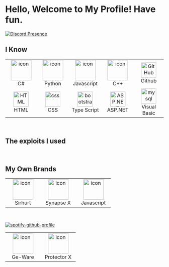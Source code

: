 # Hello, Welcome to My Profile! Have fun.


[![Discord Presence](https://lanyard.cnrad.dev/api/1018386909195669574)](https://discord.com/users/1028617202879967302)

## I Know

<table>
  <tr>
    <td align="center" width="96">
        <img src="https://techstack-generator.vercel.app/csharp-icon.svg" alt="icon" width="65" height="65" />
      <br>C#
    </td>
    <td align="center" width="96">
      <a href="#macropower-tech">
        <img src="https://techstack-generator.vercel.app/python-icon.svg" alt="icon" width="65" height="65" />
      </a>
      <br>Python
    </td>
    <td align="center" width="96">
        <img src="https://techstack-generator.vercel.app/js-icon.svg" alt="icon" width="65" height="65" />
      <br>Javascript
    </td>
    <td align="center" width="96">
        <img src="https://techstack-generator.vercel.app/cpp-icon.svg" alt="icon" width="65" height="65" />
      <br>C++
    </td>
    <td align="center" width="96">
        <img src="https://user-images.githubusercontent.com/25181517/192108374-8da61ba1-99ec-41d7-80b8-fb2f7c0a4948.png" width="48" height="48" alt="GitHub" />
      <br>Github
    </td>
  </tr>
  <tr>
    <td align="center"  width="96">
        <img src="https://skillicons.dev/icons?i=html" width="48" height="48" alt="HTML" />
      <br>HTML
    </td>
    <td align="center" width="96">
        <img src="https://skillicons.dev/icons?i=css" width="48" height="48" alt="css" />
      <br>CSS
    </td>
    <td align="center"  width="96">
        <img src="https://techstack-generator.vercel.app/ts-icon.svg" width="48" height="48" alt="bootstrap" />
      <br>Type Script
    </td>
          <td align="center" width="96">
        <img src="https://skillicons.dev/icons?i=dotnet" width="48" height="48" alt="ASP.NET Core" />
      <br>ASP.NET
    </td>
<td align="center" width="96">
        <img src="https://upload.wikimedia.org/wikipedia/commons/thumb/4/40/VB.NET_Logo.svg/1200px-VB.NET_Logo.svg.png" width="48" height="48" alt="mysql" />
      <br>Visual Basic
  </tr>
</table>

<br>

## The exploits I used

<table>
  <tr>
    <td align="center" width="96">
        <img src="https://upload.wikimedia.org/wikipedia/commons/c/ce/Sirhurtlogo.png" alt="icon" width="65" height="65" />
      <br>Sirhurt
    </td>
    <td align="center" width="96">
      <a href="#macropower-tech">
        <img src="https://media.tenor.com/DrW7UKF64N4AAAAC/synapse-x-exploit.gif" alt="icon" width="65" height="65" />
      </a>
      <br>Synapse X
    </td>
    <td align="center" width="96">
        <img src="https://techstack-generator.vercel.app/js-icon.svg" alt="icon" width="65" height="65" />
      <br>Javascript
    </td>
<br>


## My Own Brands
<table>
  <tr>
    <td align="center" width="96">
        <img src="https://dslv9ilpbe7p1.cloudfront.net/WfRILj74WecIPovE2RCCcA_store_logo_image.png" alt="icon" width="65" height="65" />
      <br>Ge-Ware
    </td>
    <td align="center" width="96">
      <a href="#macropower-tech">
        <img src="https://protectorx.ga/assets/img/ProtectorX.jpg" alt="icon" width="65" height="65" />
      </a>
      <br>Protector X
    </td>
<br>


[![spotify-github-profile](https://spotify-github-profile.vercel.app/api/view?uid=jk1kux73ik0qqfz3kaznhi10i&cover_image=true&theme=default&show_offline=false&background_color=121212)]()


